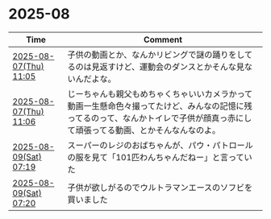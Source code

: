 # 2025-08

| Time | Comment |
| ----- | ------- |
| [2025-08-07(Thu) 11:05](https://bsky.app/profile/tokuhirom.bsky.social/post/3lvslrsfjvc2o) | 子供の動画とか、なんかリビングで謎の踊りをしてるのは見返すけど、運動会のダンスとかそんな見ないんだよな。 |
| [2025-08-07(Thu) 11:06](https://bsky.app/profile/tokuhirom.bsky.social/post/3lvslufxaic2o) | じーちゃんも親父もめちゃくちゃいいカメラかって動画一生懸命色々撮ってたけど、みんなの記憶に残ってるのって、なんかトイレで子供が顔真っ赤にして頑張ってる動画、とかそんなんなのよ。 |
| [2025-08-09(Sat) 07:19](https://bsky.app/profile/tokuhirom.bsky.social/post/3lvxa43df3k2r) | スーパーのレジのおばちゃんが、パウ・パトロールの服を見て「101匹わんちゃんだねー」と言っていた |
| [2025-08-09(Sat) 07:20](https://bsky.app/profile/tokuhirom.bsky.social/post/3lvxa5gnubk2r) | 子供が欲しがるのでウルトラマンエースのソフビを買いました |
